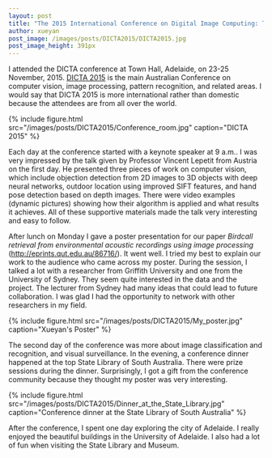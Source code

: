 ```yaml
---
layout: post
title: "The 2015 International Conference on Digital Image Computing: Techniques and Applications (DICTA)"
author: xueyan
post_image: /images/posts/DICTA2015/DICTA2015.jpg
post_image_height: 391px
---
```



I attended the DICTA conference at Town Hall, Adelaide, on 23-25 November, 2015. [DICTA 2015](http://dictaconference.org/dicta2015/) is the main Australian Conference on computer vision, image processing, pattern recognition, and related areas.  I would say that DICTA 2015 is more international rather than domestic because the attendees are from all over the world.  


{% include figure.html src="/images/posts/DICTA2015/Conference_room.jpg" caption="DICTA 2015" %}



Each day at the conference started with a keynote speaker at 9 a.m.. I was very impressed by the talk given by Professor Vincent Lepetit from Austria on the first day.  He presented three pieces of work on computer vision, which include objection detection from 2D images to 3D objects with deep neural networks, outdoor location using improved SIFT features, and hand pose detection based on depth images. There were video examples (dynamic pictures) showing how their algorithm is applied and what results it achieves. All of these supportive materials made the talk very interesting and easy to follow.

After lunch on Monday I gave a poster presentation for our paper _Birdcall retrieval from environmental acoustic recordings using image processing_ (http://eprints.qut.edu.au/86716/). It went well. I tried my best to explain our work to the audience who came across my poster. During the session, I talked a lot with a researcher from Griffith University and one from the University of Sydney. They seem quite interested in the data and the project.  The lecturer from Sydney had many ideas that could lead to future collaboration. I was glad I had the opportunity to network with other researchers in my field.

{% include figure.html src="/images/posts/DICTA2015/My_poster.jpg" caption="Xueyan's Poster" %}

The second day of the conference was more about image classification and recognition, and visual surveillance. In the evening, a conference dinner happened at the top State Library of South Australia. There were prize sessions during the dinner. Surprisingly, I got a gift from the conference community because they thought my poster was very interesting.

{% include figure.html src="/images/posts/DICTA2015/Dinner_at_the_State_Library.jpg" caption="Conference dinner at the State Library of South Australia" %}

After the conference, I spent one day exploring the city of Adelaide. I really enjoyed the beautiful buildings in the University of Adelaide. I also had a lot of fun when visiting the State Library and Museum.


